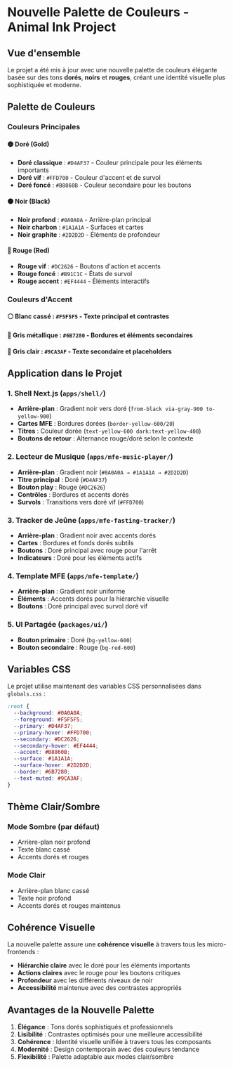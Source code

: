 # Nouvelle Palette de Couleurs - Animal Ink Project

## Vue d'ensemble

Le projet a été mis à jour avec une nouvelle palette de couleurs élégante basée sur des tons **dorés**, **noirs** et **rouges**, créant une identité visuelle plus sophistiquée et moderne.

## Palette de Couleurs

### Couleurs Principales

#### 🟡 **Doré (Gold)**
- **Doré classique** : `#D4AF37` - Couleur principale pour les éléments importants
- **Doré vif** : `#FFD700` - Couleur d'accent et de survol
- **Doré foncé** : `#B8860B` - Couleur secondaire pour les boutons

#### ⚫ **Noir (Black)**
- **Noir profond** : `#0A0A0A` - Arrière-plan principal
- **Noir charbon** : `#1A1A1A` - Surfaces et cartes
- **Noir graphite** : `#2D2D2D` - Éléments de profondeur

#### 🔴 **Rouge (Red)**
- **Rouge vif** : `#DC2626` - Boutons d'action et accents
- **Rouge foncé** : `#B91C1C` - États de survol
- **Rouge accent** : `#EF4444` - Éléments interactifs

### Couleurs d'Accent

#### ⚪ **Blanc cassé** : `#F5F5F5` - Texte principal et contrastes
#### 🔘 **Gris métallique** : `#6B7280` - Bordures et éléments secondaires
#### 🔘 **Gris clair** : `#9CA3AF` - Texte secondaire et placeholders

## Application dans le Projet

### 1. **Shell Next.js** (`apps/shell/`)
- **Arrière-plan** : Gradient noir vers doré (`from-black via-gray-900 to-yellow-900`)
- **Cartes MFE** : Bordures dorées (`border-yellow-600/20`)
- **Titres** : Couleur dorée (`text-yellow-600 dark:text-yellow-400`)
- **Boutons de retour** : Alternance rouge/doré selon le contexte

### 2. **Lecteur de Musique** (`apps/mfe-music-player/`)
- **Arrière-plan** : Gradient noir (`#0A0A0A → #1A1A1A → #2D2D2D`)
- **Titre principal** : Doré (`#D4AF37`)
- **Bouton play** : Rouge (`#DC2626`)
- **Contrôles** : Bordures et accents dorés
- **Survols** : Transitions vers doré vif (`#FFD700`)

### 3. **Tracker de Jeûne** (`apps/mfe-fasting-tracker/`)
- **Arrière-plan** : Gradient noir avec accents dorés
- **Cartes** : Bordures et fonds dorés subtils
- **Boutons** : Doré principal avec rouge pour l'arrêt
- **Indicateurs** : Doré pour les éléments actifs

### 4. **Template MFE** (`apps/mfe-template/`)
- **Arrière-plan** : Gradient noir uniforme
- **Éléments** : Accents dorés pour la hiérarchie visuelle
- **Boutons** : Doré principal avec survol doré vif

### 5. **UI Partagée** (`packages/ui/`)
- **Bouton primaire** : Doré (`bg-yellow-600`)
- **Bouton secondaire** : Rouge (`bg-red-600`)

## Variables CSS

Le projet utilise maintenant des variables CSS personnalisées dans `globals.css` :

```css
:root {
  --background: #0A0A0A;
  --foreground: #F5F5F5;
  --primary: #D4AF37;
  --primary-hover: #FFD700;
  --secondary: #DC2626;
  --secondary-hover: #EF4444;
  --accent: #B8860B;
  --surface: #1A1A1A;
  --surface-hover: #2D2D2D;
  --border: #6B7280;
  --text-muted: #9CA3AF;
}
```

## Thème Clair/Sombre

### Mode Sombre (par défaut)
- Arrière-plan noir profond
- Texte blanc cassé
- Accents dorés et rouges

### Mode Clair
- Arrière-plan blanc cassé
- Texte noir profond
- Accents dorés et rouges maintenus

## Cohérence Visuelle

La nouvelle palette assure une **cohérence visuelle** à travers tous les micro-frontends :
- **Hiérarchie claire** avec le doré pour les éléments importants
- **Actions claires** avec le rouge pour les boutons critiques
- **Profondeur** avec les différents niveaux de noir
- **Accessibilité** maintenue avec des contrastes appropriés

## Avantages de la Nouvelle Palette

1. **Élégance** : Tons dorés sophistiqués et professionnels
2. **Lisibilité** : Contrastes optimisés pour une meilleure accessibilité
3. **Cohérence** : Identité visuelle unifiée à travers tous les composants
4. **Modernité** : Design contemporain avec des couleurs tendance
5. **Flexibilité** : Palette adaptable aux modes clair/sombre
